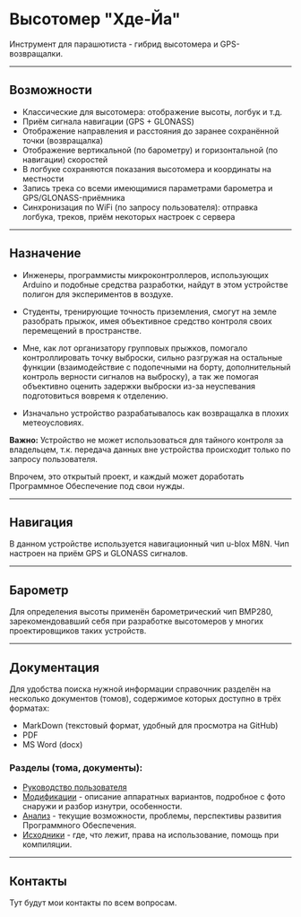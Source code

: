 # Высотомер "Хде-Йа"

Инструмент для парашютиста - гибрид высотомера и GPS-возвращалки.


***
## Возможности

* Классические для высотомера: отображение высоты, логбук и т.д.
* Приём сигнала навигации (GPS + GLONASS)
* Отображение направления и расстояния до заранее сохранённой точки (возвращалка)
* Отображение вертикальной (по барометру) и горизонтальной (по навигации) скоростей
* В логбуке сохраняются показания высотомера и координаты на местности
* Запись трека со всеми имеющимися параметрами барометра и GPS/GLONASS-приёмника
* Синхронизация по WiFi (по запросу пользователя): отправка логбука, треков, приём некоторых настроек с сервера


***
## Назначение

* Инженеры, программисты микроконтроллеров, использующих Arduino и подобные средства разработки, найдут в этом устройстве полигон для экспериментов в воздухе.

* Студенты, тренирующие точность приземления, смогут на земле разобрать прыжок, имея объективное средство контроля своих перемещений в пространстве.

* Мне, как лот организатору групповых прыжков, помогало контроллировать точку выброски, сильно разгружая на остальные функции (взаимодействие с подопечными на борту, дополнительный контроль верности сигналов на выброску), а так же помогая объективно оценить задержки выброски из-за неуспевания подготовиться вовремя к отделению.

* Изначально устройство разрабатывалось как возвращалка в плохих метеоусловиях.

**Важно:** Устройство не может использоваться для тайного контроля за владельцем, т.к. передача данных вне устройства происходит только по запросу пользователя.

Впрочем, это открытый проект, и каждый может доработать Программное Обеспечение под свои нужды.


***
## Навигация

В данном устройстве используется навигационный чип u-blox M8N. Чип настроен на приём GPS и GLONASS сигналов.


***
## Барометр

Для определения высоты применён барометрический чип BMP280, зарекомендовавший себя при разработке высотомеров у многих проектировщиков таких устройств.


***
## Документация

Для удобства поиска нужной информации справочник разделён на несколько документов (томов), содержимое которых доступно в трёх форматах:

* MarkDown (текстовый формат, удобный для просмотра на GitHub)
* PDF
* MS Word (docx)

### Разделы (тома, документы):

* [Руководство пользователя](doc/userman/README.md)
* [Модификации](doc/models/README.md) - описание аппаратных вариантов, подробное с фото снаружи и разбор изнутри, особенности.
* [Анализ](doc/analytic/README.md) - текущие возможности, проблемы, перспективы развития Программного Обеспечения.
* [Исходники](doc/code/README.md) - где, что лежит, права на использование, помощь при компиляции.


***
## Контакты

Тут будут мои контакты по всем вопросам.
